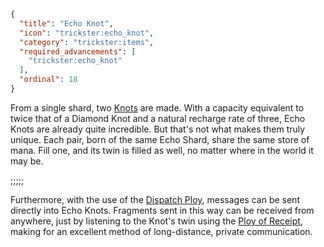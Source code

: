 ```json
{
  "title": "Echo Knot",
  "icon": "trickster:echo_knot",
  "category": "trickster:items",
  "required_advancements": [
    "trickster:echo_knot"
  ],
  "ordinal": 18
}
```

From a single shard, two [Knots](^trickster:items/knots) are made. 
With a capacity equivalent to twice that of a Diamond Knot and a natural recharge rate of three, 
Echo Knots are already quite incredible. 
But that's not what makes them truly unique. Each pair, born of the same Echo Shard, share the same store of mana. 
Fill one, and its twin is filled as well, no matter where in the world it may be.

;;;;;

Furthermore, with the use of the [Dispatch Ploy](^trickster:ploys/message#2),
messages can be sent directly into Echo Knots.
Fragments sent in this way can be received from anywhere, 
just by listening to the Knot's twin using the [Ploy of Receipt](^trickster:ploys/message#3),
making for an excellent method of long-distance, private communication.
